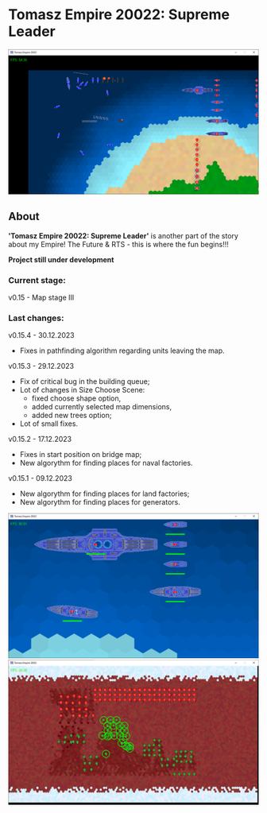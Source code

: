 # Tomasz Empire 20022: Supreme Leader

<p align="center">
  <img src="screens/screenshot1_20230115.png" alt="Tomasz Empire 20022">
</p>

## About
**'Tomasz Empire 20022: Supreme Leader'** is another part of the story about my Empire! The Future &amp; RTS - this is where the fun begins!!!

**Project still under development**

### Current stage:
v0.15 - Map stage III

### Last changes:
v0.15.4 - 30.12.2023

* Fixes in pathfinding algorithm regarding units leaving the map.

v0.15.3 - 29.12.2023

* Fix of critical bug in the building queue;
* Lot of changes in Size Choose Scene:
    * fixed choose shape option,
    * added currently selected map dimensions,
    * added new trees option;  
* Lot of small fixes.

v0.15.2 - 17.12.2023

* Fixes in start position on bridge map;
* New algorythm for finding places for naval factories.

v0.15.1 - 09.12.2023

* New algorythm for finding places for land factories;
* New algorythm for finding places for generators.


<p align="center">
  <img src="screens/screenshot2_20230115.png" alt="Tomasz Empire 20022 - Fleet">
  <br />
  <img src="screens/screenshot3_20230115.png" alt="Tomasz Empire 20022 - Mars poles Map">
</p>
